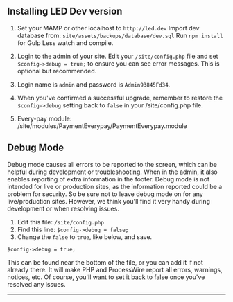 ## Installing LED Dev version

1. Set your MAMP or other localhost to `http://led.dev`
   Import dev database from: `site/assets/backups/database/dev.sql`
   Run `npm install` for Gulp Less watch and compile.

2. Login to the admin of your site. 
   Edit your `/site/config.php` file and set `$config->debug = true;` to ensure 
   you can see error messages. This is optional but recommended.

3. Login name is `admin` and password is `Admin93845Fd34`.
   
4. When you've confirmed a successful upgrade, remember to restore the 
   `$config->debug` setting back to `false` in your /site/config.php file.
5. Every-pay module: /site/modules/PaymentEverypay/PaymentEverypay.module

## Debug Mode

Debug mode causes all errors to be reported to the screen, which can be
helpful during development or troubleshooting. When in the admin, it also
enables reporting of extra information in the footer. Debug mode is not
intended for live or production sites, as the information reported could
be a problem for security. So be sure not to leave debug mode on for
any live/production sites. However, we think you'll find it very handy
during development or when resolving issues. 

1. Edit this file: `/site/config.php`
2. Find this line: `$config->debug = false;` 
3. Change the `false` to `true`, like below, and save. 

```
$config->debug = true; 
```

This can be found near the bottom of the file, or you can add it if not
already there. It will make PHP and ProcessWire report all errors, warnings,
notices, etc. Of course, you'll want to set it back to false once you've 
resolved any issues. 

------
